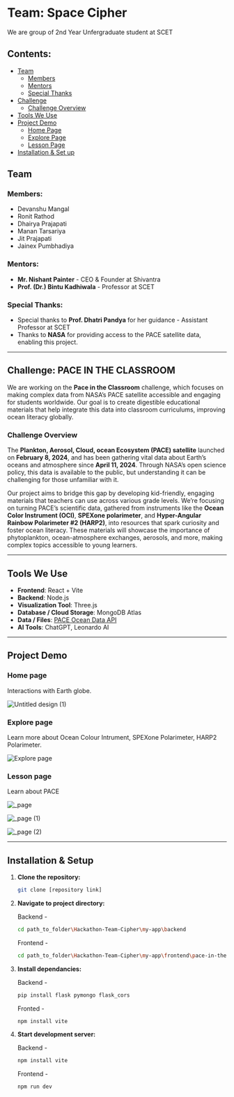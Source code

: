 # Team: Space Cipher
We are group of 2nd Year Unfergraduate student at SCET

## Contents:

- [Team](#team)
  - [Members](#members)
  - [Mentors](#mentors)
  - [Special Thanks](#special-thanks)
- [Challenge](#challenge-pace-in-the-classroom)
  - [Challenge Overview](#challenge-overview)
- [Tools We Use](#tools-we-use)
- [Project Demo](#project-demo)
  - [Home Page](#home-page)
  - [Explore Page](#explore-page)
  - [Lesson Page](#lesson-page)
- [Installation & Set up](#installation--setup)

## Team

### Members:

- Devanshu Mangal
- Ronit Rathod
- Dhairya Prajapati
- Manan Tarsariya
- Jit Prajapati
- Jainex Pumbhadiya

### Mentors:

- **Mr. Nishant Painter** - CEO & Founder at Shivantra
- **Prof. (Dr.) Bintu Kadhiwala** - Professor at SCET

### Special Thanks:

- Special thanks to **Prof. Dhatri Pandya** for her guidance - Assistant Professor at SCET
- Thanks to **NASA** for providing access to the PACE satellite data, enabling this project.

---

## Challenge: PACE IN THE CLASSROOM

We are working on the **Pace in the Classroom** challenge, which focuses on making complex data from NASA’s PACE satellite accessible and engaging for students worldwide. Our goal is to create digestible educational materials that help integrate this data into classroom curriculums, improving ocean literacy globally.

### Challenge Overview

The **Plankton, Aerosol, Cloud, ocean Ecosystem (PACE) satellite** launched on **February 8, 2024**, and has been gathering vital data about Earth’s oceans and atmosphere since **April 11, 2024**. Through NASA’s open science policy, this data is available to the public, but understanding it can be challenging for those unfamiliar with it.

Our project aims to bridge this gap by developing kid-friendly, engaging materials that teachers can use across various grade levels. We’re focusing on turning PACE’s scientific data, gathered from instruments like the **Ocean Color Instrument (OCI)**, **SPEXone polarimeter**, and **Hyper-Angular Rainbow Polarimeter #2 (HARP2)**, into resources that spark curiosity and foster ocean literacy. These materials will showcase the importance of phytoplankton, ocean-atmosphere exchanges, aerosols, and more, making complex topics accessible to young learners.

---

## Tools We Use

- **Frontend**: React + Vite
- **Backend**: Node.js
- **Visualization Tool**: Three.js
- **Database / Cloud Storage**: MongoDB Atlas
- **Data / Files**: [PACE Ocean Data API](https://oceandata.sci.gsfc.nasa.gov/api/file_search/)
- **AI Tools**: ChatGPT, Leonardo AI

---

## Project Demo

### Home page

Interactions with Earth globe.

![Untitled design (1)](https://github.com/user-attachments/assets/464548d7-2bc2-43bd-bd48-6379287c640a)

### Explore page

Learn more about Ocean Colour Intrument, SPEXone Polarimeter, HARP2 Polarimeter.

![Explore page](https://github.com/user-attachments/assets/ece07c5d-2297-4804-bc16-1c2781376521)

### Lesson page

Learn about PACE

![_page](https://github.com/user-attachments/assets/013dc89b-c136-4fb2-b974-c47e665dc2d9)

![_page (1)](https://github.com/user-attachments/assets/9f57b1b0-2fac-4f1f-a029-61beb3c14d3b)

![_page (2)](https://github.com/user-attachments/assets/fdf5a4ba-baf9-4a54-a36b-6234eb354d10)


---

## Installation & Setup

1. **Clone the repository:**
   ```bash
   git clone [repository link]

2. **Navigate to project directory:**

   Backend -
   ```bash
   cd path_to_folder\Hackathon-Team-Cipher\my-app\backend
   ```
   
   Frontend -
   ```bash
   cd path_to_folder\Hackathon-Team-Cipher\my-app\frontend\pace-in-the-classroom
   ```
   
3. **Install dependancies:**

   Backend -
   ```bash
   pip install flask pymongo flask_cors
   ```

   Fronted -
   ```bash
   npm install vite
   ```

4. **Start development server:**

   Backend -
   ```bash
   npm install vite
   ```

   Frontend -
   ```bash
   npm run dev
   ```
